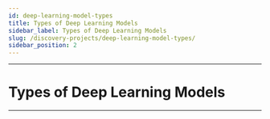 ```yaml
---
id: deep-learning-model-types
title: Types of Deep Learning Models
sidebar_label: Types of Deep Learning Models
slug: /discovery-projects/deep-learning-model-types/
sidebar_position: 2
---
```


---
# Types of Deep Learning Models
---